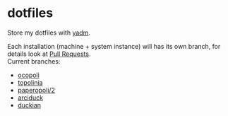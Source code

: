 # dotfiles
Store my dotfiles with [yadm](https://yadm.io/).

Each installation (machine + system instance) will has its own branch, for details look at [Pull Requests](https://github.com/AleCandido/dotfiles/pulls).  
Current branches:
- [ocopoli](https://github.com/AleCandido/dotfiles/pull/5)
- [topolinia](https://github.com/AleCandido/dotfiles/pull/4)
- [paperopoli/2](https://github.com/AleCandido/dotfiles/pull/3)
- [arciduck](https://github.com/AleCandido/dotfiles/pull/1)
- [duckian](https://github.com/AleCandido/dotfiles/pull/2)
